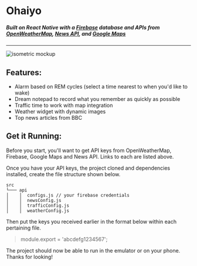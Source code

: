
# Ohaiyo
##### Built on React Native with a [Firebase](https://firebase.google.com/) database and APIs from [OpenWeatherMap](https://openweathermap.org/api), [News API](https://newsapi.org/), and [Google Maps](https://developers.google.com/maps/)
___

![isometric mockup](https://user-images.githubusercontent.com/13547790/29838491-2e89f18a-8cb0-11e7-84f2-24c46976ef90.png)

##  Features:
 * Alarm based on REM cycles (select a time nearest to when you'd like to wake)
 * Dream notepad to record what you remember as quickly as possible
 * Traffic time to work with map integration 
 * Weather widget with dynamic images
 * Top news articles from BBC


## Get it Running: 
Before you start, you'll want to get API keys from OpenWeatherMap, Firebase, Google Maps and News API. Links to each are listed above.


Once you have your API keys, the project cloned and dependencies installed, create the file structure shown below.

    src
    └─── api
    │    │  configs.js // your firebase credentials
    │    │  newsConfig.js
    │    │	trafficConfig.js
    │    │  weatherConfig.js


Then put the keys you received earlier in the format below within each pertaining file.
>module.export = 'abcdefg1234567'; 

The project should now be able to run in the emulator or on your phone. Thanks for looking!   
